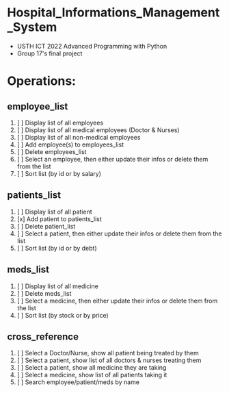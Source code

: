 # Hospital_Informations_Management_System
- USTH ICT 2022 Advanced Programming with Python
- Group 17's final project

# Operations:

## employee_list
1. [ ] Display list of all employees
2. [ ] Display list of all medical employees (Doctor & Nurses)
3. [ ] Display list of all non-medical employees
4. [ ] Add employee(s) to employees_list
5. [ ] Delete employees_list
6. [ ] Select an employee, then either update their infos or delete them from the list
7. [ ] Sort list (by id or by salary)

## patients_list
1. [ ] Display list of all patient
2. [x] Add patient to patients_list
3. [ ] Delete patient_list
4. [ ] Select a patient, then either update their infos or delete them from the list
5. [ ] Sort list (by id or by debt)

## meds_list
1. [ ] Display list of all medicine
2. [ ] Delete meds_list
3. [ ] Select a medicine, then either update their infos or delete them from the list
4. [ ] Sort list (by stock or by price)

## cross_reference
1. [ ] Select a Doctor/Nurse, show all patient being treated by them
2. [ ] Select a patient, show list of all doctors & nurses treating them
3. [ ] Select a patient, show all medicine they are taking
4. [ ] Select a medicine, show list of all patients taking it
5. [ ] Search employee/patient/meds by name